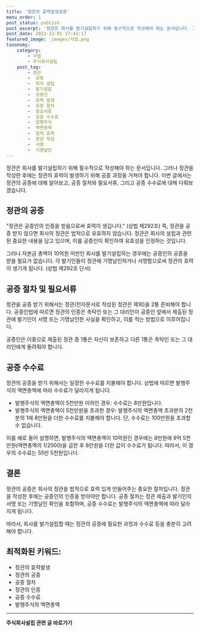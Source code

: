 ```yaml
---
title: '정관의 효력발생공증'
menu_order: 1
post_status: publish
post_excerpt: '정관은 회사를 발기설립하기 위해 필수적으로 작성해야 하는 문서입니다. 그러나 정관을 작성한 후에는 정관의 효력이 발생하기 위해 공증 과정을 거쳐야 합니다. 이번 글에서는 정관의 공증에 대해 알아보고, 공증 절차와 필요서류, 그리고 공증 수수료에 대해 다뤄보겠습니다.'
post_date: 2023-12-01 17:43:17
featured_image: _images/사업.png
taxonomy:
    category:
        - 사업
        - 주식회사설립
    post_tag:
        - 정관
        -  공증
        -  회사 설립
        -  발기설립
        -  공증인
        -  효력 발생
        -  공증 절차
        -  필요서류
        -  공증 수수료
        -  발행주식
        -  액면총액
        -  법적 효력
        -  정관 작성
        -  서명
        -  기명날인
---
```



정관은 회사를 발기설립하기 위해 필수적으로 작성해야 하는 문서입니다. 그러나 정관을 작성한 후에는 정관의 효력이 발생하기 위해 공증 과정을 거쳐야 합니다. 이번 글에서는 정관의 공증에 대해 알아보고, 공증 절차와 필요서류, 그리고 공증 수수료에 대해 다뤄보겠습니다.

## 정관의 공증

"정관은 공증인의 인증을 받음으로써 효력이 생깁니다." (상법 제292조) 즉, 정관을 공증 받지 않으면 회사의 정관은 법적으로 유효하지 않습니다. 정관은 회사의 설립과 관련된 중요한 내용을 담고 있으며, 이를 공증인이 확인하여 유효성을 인정하는 것입니다.

그러나 자본금 총액이 10억원 미만인 회사를 발기설립하는 경우에는 공증인의 공증을 받을 필요가 없습니다. 각 발기인들이 정관에 기명날인하거나 서명함으로써 정관의 효력이 생기게 됩니다. (상법 제292조 단서)

## 공증 절차 및 필요서류

정관을 공증 받기 위해서는 정관(전자문서로 작성된 정관은 제외)을 2통 준비해야 합니다. 공증인법에 따르면 정관의 인증은 촉탁인 또는 그 대리인이 공증인 앞에서 제출된 정관에 발기인이 서명 또는 기명날인한 사실을 확인하고, 이를 적는 방법으로 이루어집니다.

공증인은 이중으로 제출된 정관 중 1통은 자신이 보존하고 다른 1통은 촉탁인 또는 그 대리인에게 돌려줘야 합니다.

## 공증 수수료

정관의 공증을 받기 위해서는 일정한 수수료를 지불해야 합니다. 상법에 따르면 발행주식의 액면총액에 따라 수수료가 달라지게 됩니다.

- 발행주식의 액면총액이 5천만원 이하인 경우: 수수료는 8만원입니다.
- 발행주식의 액면총액이 5천만원을 초과한 경우: 발행주식의 액면총액 초과분의 2천분의 1에 8만원을 더한 수수료를 지불해야 합니다. 단, 수수료는 100만원을 초과할 수 없습니다.

이를 예로 들어 설명하면, 발행주식의 액면총액이 10억원인 경우에는 8만원에 9억 5천만원(액면총액의 1/2000)을 곱한 후 8만원을 더한 값이 수수료가 됩니다. 따라서, 이 경우의 수수료는 55만 5천원입니다.

## 결론

정관의 공증은 회사의 정관을 법적으로 효력 있게 만들어주는 중요한 절차입니다. 정관을 작성한 후에는 공증인의 인증을 받아야만 합니다. 공증 절차는 정관 제출과 발기인의 서명 또는 기명날인 확인을 포함하며, 공증 수수료는 발행주식의 액면총액에 따라 달라지게 됩니다. 

따라서, 회사를 발기설립할 때는 정관의 공증에 필요한 과정과 수수료 등을 충분히 고려해야 합니다.

## 최적화된 키워드:

- 정관의 효력발생
- 정관의 공증
- 공증 절차
- 정관의 인증
- 공증 수수료
- 발행주식의 액면총액
<!-- wp:separator -->
<hr class="wp-block-separator has-alpha-channel-opacity"/>
<!-- /wp:separator -->

<!-- wp:group {"backgroundColor":"base","layout":{"type":"constrained"}} -->
<div class="wp-block-group has-base-background-color has-background"><!-- wp:paragraph {"align":"center","fontSize":"medium"} -->
<p class="has-text-align-center has-large-font-size"><strong>주식회사설립 관련 글 바로가기</strong></p>
<!-- /wp:paragraph -->


<!-- wp:latest-posts
{"categories":[{"id":28083,"count":19,"description":"","link":"https://uknowlaw.com/category/%ec%a3%bc%ec%8b%9d%ed%9a%8c%ec%82%ac%ec%84%a4%eb%a6%bd/","name":"주식회사설립","slug":"주식회사설립","taxonomy":"category","parent":0,"meta":[],"_links":{"self":[{"href":"https://uknowlaw.com/wp-json/wp/v2/categories/28083"}],"collection":[{"href":"https://uknowlaw.com/wp-json/wp/v2/categories"}],"about":[{"href":"https://uknowlaw.com/wp-json/wp/v2/taxonomies/category"}],"wp:post_type":[{"href":"https://uknowlaw.com/wp-json/wp/v2/posts?categories=28083"}],"curies":[{"name":"wp","href":"https://api.w.org/{rel}","templated":true}]}}],"postsToShow":100,"excerptLength":28,"postLayout":"grid","columns":2,"featuredImageAlign":"left","featuredImageSizeSlug":"large","fontSize":"small"} /--></div>
<!-- /wp:group -->